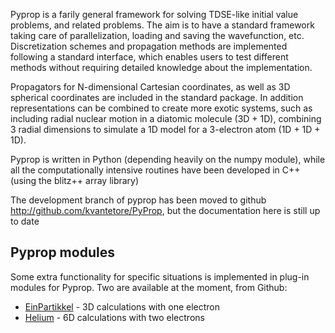 Pyprop is a farily general framework for solving TDSE-like initial value problems, and related problems. The aim is to have a standard framework taking care of parallelization, loading and saving the wavefunction, etc. Discretization schemes and propagation methods are implemented following a standard interface, which enables users to test different methods without requiring detailed knowledge about the implementation.

Propagators for N-dimensional Cartesian coordinates, as well as 3D spherical coordinates are included in the standard package. In addition representations can be combined to create more exotic systems, such as including radial nuclear motion in a diatomic molecule (3D + 1D), combining 3 radial dimensions to simulate a 1D model for a 3-electron atom (1D + 1D + 1D).

Pyprop is written in Python (depending heavily on the numpy module), while all the computationally intensive routines have been developed in C++ (using the blitz++ array library)

The development branch of pyprop has been moved to github http://github.com/kvantetore/PyProp, but the documentation here is still up to date

## Pyprop modules ##
Some extra functionality for specific situations is implemented in plug-in modules for Pyprop. Two are available at the moment, from Github:

  * [EinPartikkel](http://github.com/nepstad/einelektron) - 3D calculations with one electron
  * [Helium](http://github.com/nepstad/pyprop-helium) - 6D calculations with two electrons